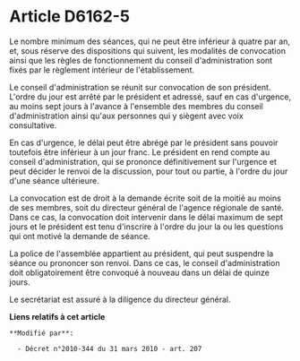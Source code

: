 # Article D6162-5

Le nombre minimum des séances, qui ne peut être inférieur à quatre par an, et, sous réserve des dispositions qui suivent, les
modalités de convocation ainsi que les règles de fonctionnement du conseil d'administration sont fixés par le règlement
intérieur de l'établissement.

Le conseil d'administration se réunit sur convocation de son président. L'ordre du jour est arrêté par le président et
adressé, sauf en cas d'urgence, au moins sept jours à l'avance à l'ensemble des membres du conseil d'administration ainsi
qu'aux personnes qui y siègent avec voix consultative.

En cas d'urgence, le délai peut être abrégé par le président sans pouvoir toutefois être inférieur à un jour franc. Le
président en rend compte au conseil d'administration, qui se prononce définitivement sur l'urgence et peut décider le renvoi
de la discussion, pour tout ou partie, à l'ordre du jour d'une séance ultérieure.

La convocation est de droit à la demande écrite soit de la moitié au moins de ses membres, soit du directeur général de
l'agence régionale de santé. Dans ce cas, la convocation doit intervenir dans le délai maximum de sept jours et le président
est tenu d'inscrire à l'ordre du jour la ou les questions qui ont motivé la demande de séance.

La police de l'assemblée appartient au président, qui peut suspendre la séance ou prononcer son renvoi. Dans ce cas, le
conseil d'administration doit obligatoirement être convoqué à nouveau dans un délai de quinze jours.

Le secrétariat est assuré à la diligence du directeur général.

**Liens relatifs à cet article**

	**Modifié par**:

	  - Décret n°2010-344 du 31 mars 2010 - art. 207
